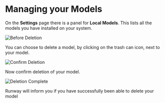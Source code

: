 # Managing your Models

On the **Settings** page there is a panel for **Local Models**. This lists all the models you have installed on your system.

![Before Deletion](assets/images/how-to/manage-models/model-before-delete.png)

You can choose to delete a model, by clicking on the trash can icon, next to your model.

![Confirm Deletion](assets/images/how-to/manage-models/model-confirm-delete.png)

Now confirm deletion of your model.

![Deletion Complete](assets/images/how-to/manage-models/model-deleted.png)

Runway will inform you if you have successfully been able to delete your model
